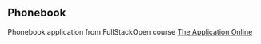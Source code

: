 ## Phonebook

Phonebook application from FullStackOpen course
[The Application Online](https://phonebook-6cqa.onrender.com/)